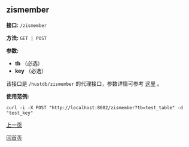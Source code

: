 ## zismember ##

**接口:** `/zismember`

**方法:** `GET | POST`

**参数:** 

*  **tb** （必选）  
*  **key** （必选）  

该接口是 `/hustdb/zismember` 的代理接口，参数详情可参考 [这里](../hustdb/hustdb/zismember.md) 。

**使用范例:**

    curl -i -X POST "http://localhost:8082/zismember?tb=test_table" -d "test_key"

[上一页](../ha.md)

[回首页](../../index.md)